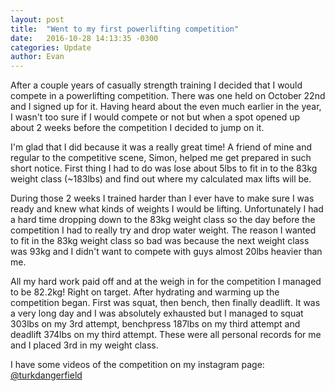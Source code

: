 ```yaml
---
layout: post
title:  "Went to my first powerlifting competition"
date:   2016-10-28 14:13:35 -0300
categories: Update
author: Evan
---
```


After a couple years of casually strength training I decided that I would compete in a powerlifting competition. There was one held on October 22nd and I signed up for it. Having heard about the even much earlier in the year, I wasn't too sure if I would compete or not but when a spot opened up about 2 weeks before the competition I decided to jump on it.

I'm glad that I did because it was a really great time! A friend of mine and regular to the competitive scene, Simon, helped me get prepared in such short notice. First thing I had to do was lose about 5lbs to fit in to the 83kg weight class (~183lbs) and find out where my calculated max lifts will be.

During those 2 weeks I trained harder than I ever have to make sure I was ready and knew what kinds of weights I would be lifting. Unfortunately I had a hard time dropping down to the 83kg weight class so the day before the competition I had to really try and drop water weight. The reason I wanted to fit in the 83kg weight class so bad was because the next weight class was 93kg and I didn't want to compete with guys almost 20lbs heavier than me.

All my hard work paid off and at the weigh in for the competition I managed to be 82.2kg! Right on target. After hydrating and warming up the competition began. First was squat, then bench, then finally deadlift. It was a very long day and I was absolutely exhausted but I managed to squat 303lbs on my 3rd attempt, benchpress 187lbs on my third attempt and deadlift 374lbs on my third attempt. These were all personal records for me and I placed 3rd in my weight class.

I have some videos of the competition on my instagram page: [@turkdangerfield](https://www.instagram.com/turkdangerfield/)